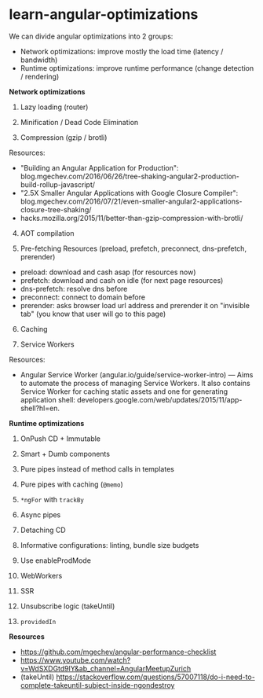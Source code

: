 # learn-angular-optimizations

We can divide angular optimizations into 2 groups:
- Network optimizations: improve mostly the load time (latency / bandwidth)
- Runtime optimizations: improve runtime performance (change detection / rendering)

**Network optimizations**

1. Lazy loading (router)

2. Minification / Dead Code Elimination

3. Compression (gzip / brotli)

Resources:
- "Building an Angular Application for Production": blog.mgechev.com/2016/06/26/tree-shaking-angular2-production-build-rollup-javascript/
- "2.5X Smaller Angular Applications with Google Closure Compiler": blog.mgechev.com/2016/07/21/even-smaller-angular2-applications-closure-tree-shaking/
- hacks.mozilla.org/2015/11/better-than-gzip-compression-with-brotli/

4. AOT compilation

5. Pre-fetching Resources (preload, prefetch, preconnect, dns-prefetch, prerender)
- preload: download and cash asap (for resources now)
- prefetch: download and cash on idle (for next page resources)
- dns-prefetch: resolve dns before
- preconnect: connect to domain before
- prerender: asks browser load url address and prerender it on "invisible tab" (you know that user will go to this page)

6. Caching

7. Service Workers

Resources:
- Angular Service Worker (angular.io/guide/service-worker-intro) — Aims to automate the process of managing Service Workers. It also contains Service Worker for caching static assets and one for generating application shell: developers.google.com/web/updates/2015/11/app-shell?hl=en.


**Runtime optimizations**

1. OnPush CD + Immutable

2. Smart + Dumb components

3. Pure pipes instead of method calls in templates

4. Pure pipes with caching (`@memo`)

5. `*ngFor` with `trackBy`

6. Async pipes

7. Detaching CD

8. Informative configurations: linting, bundle size budgets

9. Use enableProdMode

10. WebWorkers

11. SSR

12. Unsubscribe logic (takeUntil)

13. `providedIn`








**Resources**
- https://github.com/mgechev/angular-performance-checklist
- https://www.youtube.com/watch?v=WdSXDGtd9lY&ab_channel=AngularMeetupZurich
- (takeUntil) https://stackoverflow.com/questions/57007118/do-i-need-to-complete-takeuntil-subject-inside-ngondestroy

